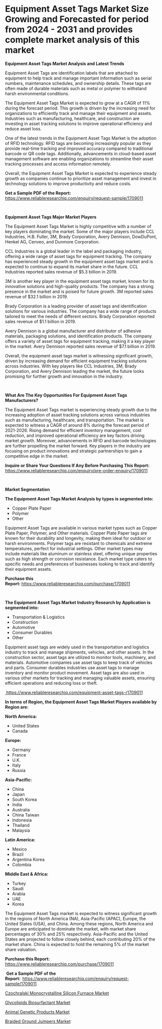 <p><h1>Equipment Asset Tags Market Size Growing and Forecasted for period from 2024 - 2031 and provides complete market analysis of this market</h1></p><p><strong>Equipment Asset Tags Market Analysis and Latest Trends</strong></p>
<p><p>Equipment Asset Tags are identification labels that are attached to equipment to help track and manage important information such as serial numbers, maintenance schedules, and ownership details. These tags are often made of durable materials such as metal or polymer to withstand harsh environmental conditions.</p><p>The Equipment Asset Tags Market is expected to grow at a CAGR of 11% during the forecast period. This growth is driven by the increasing need for organizations to efficiently track and manage their equipment and assets. Industries such as manufacturing, healthcare, and construction are investing in asset tracking solutions to improve operational efficiency and reduce asset loss.</p><p>One of the latest trends in the Equipment Asset Tags Market is the adoption of RFID technology. RFID tags are becoming increasingly popular as they provide real-time tracking and improved accuracy compared to traditional barcode or QR code tags. Additionally, advancements in cloud-based asset management software are enabling organizations to streamline their asset tracking processes and access information remotely.</p><p>Overall, the Equipment Asset Tags Market is expected to experience steady growth as companies continue to prioritize asset management and invest in technology solutions to improve productivity and reduce costs.</p></p>
<p><strong>Get a Sample PDF of the Report:&nbsp;</strong> <a href="https://www.reliableresearchiq.com/enquiry/request-sample/1709011">https://www.reliableresearchiq.com/enquiry/request-sample/1709011</a></p>
<p>&nbsp;</p>
<p><strong>Equipment Asset Tags Major Market Players</strong></p>
<p><p>The Equipment Asset Tags Market is highly competitive with a number of key players dominating the market. Some of the major players include CCL Industries, H.B. Fuller, 3M, Brady Corporation, Avery Dennison, DowDuPont, Henkel AG, Cenveo, and Dunmore Corporation.</p><p>CCL Industries is a global leader in the label and packaging industry, offering a wide range of asset tags for equipment tracking. The company has experienced steady growth in the equipment asset tags market and is expected to continue to expand its market share in the future. CCL Industries reported sales revenue of $5.3 billion in 2019.</p><p>3M is another key player in the equipment asset tags market, known for its innovative solutions and high-quality products. The company has a strong presence in the market and is poised for future growth. 3M reported sales revenue of $32.1 billion in 2019.</p><p>Brady Corporation is a leading provider of asset tags and identification solutions for various industries. The company has a wide range of products tailored to meet the needs of different sectors. Brady Corporation reported sales revenue of $1.1 billion in 2019.</p><p>Avery Dennison is a global manufacturer and distributor of adhesive materials, packaging solutions, and identification products. The company offers a variety of asset tags for equipment tracking, making it a key player in the market. Avery Dennison reported sales revenue of $7.1 billion in 2019. </p><p>Overall, the equipment asset tags market is witnessing significant growth, driven by increasing demand for efficient equipment tracking solutions across industries. With key players like CCL Industries, 3M, Brady Corporation, and Avery Dennison leading the market, the future looks promising for further growth and innovation in the industry.</p></p>
<p>&nbsp;</p>
<p><strong>What Are The Key Opportunities For Equipment Asset Tags Manufacturers?</strong></p>
<p><p>The Equipment Asset Tags market is experiencing steady growth due to the increasing adoption of asset tracking solutions across various industries such as manufacturing, healthcare, and transportation. The market is expected to witness a CAGR of around 8% during the forecast period of 2021-2026. Rising demand for efficient inventory management, cost reduction, and improved operational efficiency are key factors driving market growth. Moreover, advancements in RFID and barcode technologies are further propelling the market forward. Key players in the industry are focusing on product innovations and strategic partnerships to gain a competitive edge in the market.</p></p>
<p><strong>Inquire or Share Your Questions If Any Before Purchasing This Report:</strong> <a href="https://www.reliableresearchiq.com/enquiry/pre-order-enquiry/1709011">https://www.reliableresearchiq.com/enquiry/pre-order-enquiry/1709011</a></p>
<p>&nbsp;</p>
<p><strong>Market Segmentation</strong></p>
<p><strong>The Equipment Asset Tags Market Analysis by types is segmented into:</strong></p>
<p><ul><li>Copper Plate Paper</li><li>Polymer</li><li>Other</li></ul></p>
<p><p>Equipment Asset Tags are available in various market types such as Copper Plate Paper, Polymer, and Other materials. Copper Plate Paper tags are known for their durability and longevity, making them ideal for outdoor or harsh environments. Polymer tags are resistant to chemicals and extreme temperatures, perfect for industrial settings. Other market types may include materials like aluminum or stainless steel, offering unique properties such as high strength or corrosion resistance. Each market type caters to specific needs and preferences of businesses looking to track and identify their equipment assets.</p></p>
<p><strong>Purchase this Report:&nbsp;</strong><a href="https://www.reliableresearchiq.com/purchase/1709011">https://www.reliableresearchiq.com/purchase/1709011</a></p>
<p>&nbsp;</p>
<p><strong>The Equipment Asset Tags Market Industry Research by Application is segmented into:</strong></p>
<p><ul><li>Transportation & Logistics</li><li>Construction</li><li>Automotive</li><li>Consumer Durables</li><li>Other</li></ul></p>
<p><p>Equipment asset tags are widely used in the transportation and logistics industry to track and manage shipments, vehicles, and other assets. In the construction sector, asset tags are utilized to monitor tools, machinery, and materials. Automotive companies use asset tags to keep track of vehicles and parts. Consumer durables industries use asset tags to manage inventory and monitor product movement. Asset tags are also used in various other markets for tracking and managing valuable assets, ensuring efficient operations and reducing loss or theft.</p></p>
<p><a href="https://www.reliableresearchiq.com/equipment-asset-tags-r1709011">&nbsp;https://www.reliableresearchiq.com/equipment-asset-tags-r1709011</a></p>
<p><strong>In terms of Region, the Equipment Asset Tags Market Players available by Region are:</strong></p>
<p>
    <p> <strong> North America: </strong>
        <ul>
            <li>United States</li>
            <li>Canada</li>
        </ul>
        </p> 
    <p> <strong> Europe: </strong>
        <ul>
            <li>Germany</li>
            <li>France</li>
            <li>U.K.</li>
            <li>Italy</li>
            <li>Russia</li>
        </ul>
        </p> 
    <p> <strong> Asia-Pacific: </strong>
        <ul>
            <li>China</li>
            <li>Japan</li>
            <li>South Korea</li>
            <li>India</li>
            <li>Australia</li>
            <li>China Taiwan</li>
            <li>Indonesia</li>
            <li>Thailand</li>
            <li>Malaysia</li>
        </ul>
        </p> 
    <p> <strong> Latin America: </strong>
        <ul>
            <li>Mexico</li>
            <li>Brazil</li>
            <li>Argentina Korea</li>
            <li>Colombia</li>
        </ul>
        </p> 
    <p> <strong> Middle East & Africa: </strong>
        <ul>
            <li>Turkey</li>
            <li>Saudi</li>
            <li>Arabia</li>
            <li>UAE</li>
            <li>Korea</li>
        </ul>
    </p>
    </p>
<p><p>The Equipment Asset Tags market is expected to witness significant growth in the regions of North America (NA), Asia-Pacific (APAC), Europe, the United States (USA), and China. Among these regions, North America and Europe are anticipated to dominate the market, with market share percentages of 30% and 25% respectively. Asia-Pacific and the United States are projected to follow closely behind, each contributing 20% of the market share. China is expected to hold the remaining 5% of the market share valuation.</p></p>
<p><strong>Purchase this Report: </strong><a href="https://www.reliableresearchiq.com/purchase/1709011">https://www.reliableresearchiq.com/purchase/1709011</a></p>
<p>&nbsp;<strong>Get a Sample PDF of the Report:&nbsp;&nbsp;</strong><a href="https://www.reliableresearchiq.com/enquiry/request-sample/1709011">https://www.reliableresearchiq.com/enquiry/request-sample/1709011</a></p>
<p><strong></strong></p>
<p><p><a href="https://github.com/gdfhhhj/Market-Research-Report-List-5/blob/main/czochralski-monocrystalline-silicon-furnace-market.md">Czochralski Monocrystalline Silicon Furnace Market</a></p><p><a href="https://medium.com/@diegomoen/global-glycolipids-biosurfactant-market-opportunities-and-forecast-for-period-from-2024-to-2031-51544d836914">Glycolipids Biosurfactant Market</a></p><p><a href="https://medium.com/@amandaexton567/exploring-animal-genetic-products-market-dynamics-global-trends-and-future-growth-prospects-2024-eeda6f533bb4">Animal Genetic Products Market</a></p><p><a href="https://github.com/julyju69/Market-Research-Report-List-4/blob/main/braided-ground-jumpers-market.md">Braided Ground Jumpers Market</a></p></p>